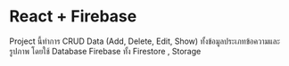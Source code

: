 # React + Firebase

Project นี้ทำการ CRUD Data (Add, Delete, Edit, Show)
ทั้งข้อมูลประเภทข้อความและรูปภาพ โดยใช้ Database Firebase ทั้ง Firestore , Storage

